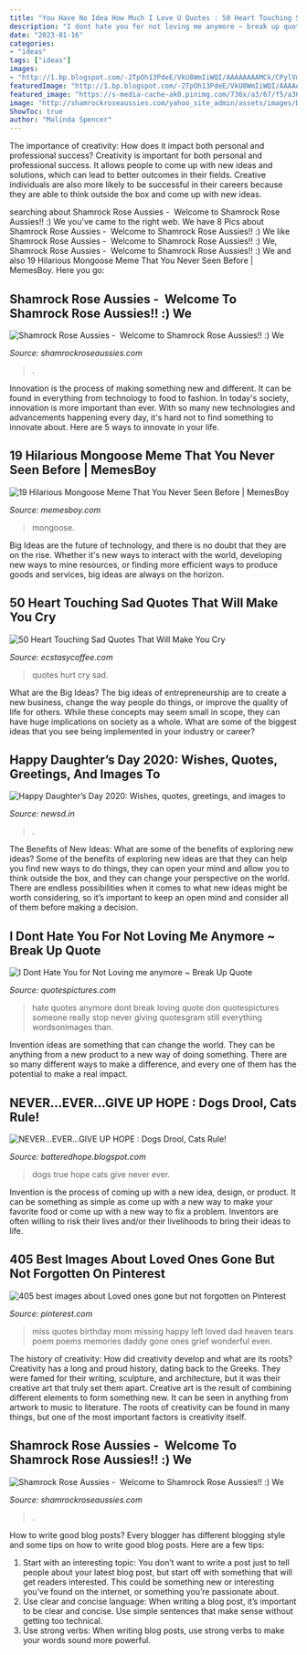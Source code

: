 ```yaml
---
title: "You Have No Idea How Much I Love U Quotes : 50 Heart Touching Sad Quotes That Will Make You Cry"
description: "I dont hate you for not loving me anymore ~ break up quote"
date: "2023-01-16"
categories:
- "ideas"
tags: ["ideas"]
images:
- "http://1.bp.blogspot.com/-2TpOh13PdeE/VkU8WmIiWQI/AAAAAAAAMCk/CPylVm1Ddc0/s1600/ATT00017.jpeg"
featuredImage: "http://1.bp.blogspot.com/-2TpOh13PdeE/VkU8WmIiWQI/AAAAAAAAMCk/CPylVm1Ddc0/s1600/ATT00017.jpeg"
featured_image: "https://s-media-cache-ak0.pinimg.com/736x/a3/67/f5/a367f5a949222f736fb02ac19c8f9258.jpg"
image: "http://shamrockroseaussies.com/yahoo_site_admin/assets/images/DSC_0061.262180039_std.JPG"
ShowToc: true
author: "Malinda Spencer"
---
```



The importance of creativity: How does it impact both personal and professional success?
Creativity is important for both personal and professional success. It allows people to come up with new ideas and solutions, which can lead to better outcomes in their fields. Creative individuals are also more likely to be successful in their careers because they are able to think outside the box and come up with new ideas.

	

		
searching about Shamrock Rose Aussies - ﻿﻿﻿ Welcome to Shamrock Rose Aussies!! :) We you've came to the right web. We have 8 Pics about Shamrock Rose Aussies - ﻿﻿﻿ Welcome to Shamrock Rose Aussies!! :) We like Shamrock Rose Aussies - ﻿﻿﻿ Welcome to Shamrock Rose Aussies!! :) We, Shamrock Rose Aussies - ﻿﻿﻿ Welcome to Shamrock Rose Aussies!! :) We and also 19 Hilarious Mongoose Meme That You Never Seen Before | MemesBoy. Here you go:
		
    
## Shamrock Rose Aussies - ﻿﻿﻿ Welcome To Shamrock Rose Aussies!! :) We

<img loading=lazy src="http://shamrockroseaussies.com/yahoo_site_admin/assets/images/DSC_0068.262180537_std.JPG" onerror="this.onerror=null;this.src='https://tse2.mm.bing.net/th?id=OIP.V-RERkFuis-2Tyv4JRb6HgHaFP&amp;pid=15.1';" alt="Shamrock Rose Aussies - ﻿﻿﻿ Welcome to Shamrock Rose Aussies!! :) We">

_Source: shamrockroseaussies.com_

>. 

	

Innovation is the process of making something new and different. It can be found in everything from technology to food to fashion. In today's society, innovation is more important than ever. With so many new technologies and advancements happening every day, it's hard not to find something to innovate about. Here are 5 ways to innovate in your life.

    
## 19 Hilarious Mongoose Meme That You Never Seen Before | MemesBoy

<img loading=lazy src="https://memesboy.com/wp-content/uploads/2018/04/Have-You-Ever-Seen-Mongoose-Meme.png" onerror="this.onerror=null;this.src='https://tse1.mm.bing.net/th?id=OIP.20fn0DdCvlMADqAMjarpywHaGj&amp;pid=15.1';" alt="19 Hilarious Mongoose Meme That You Never Seen Before | MemesBoy">

_Source: memesboy.com_

>mongoose. 

	

Big Ideas are the future of technology, and there is no doubt that they are on the rise. Whether it's new ways to interact with the world, developing new ways to mine resources, or finding more efficient ways to produce goods and services, big ideas are always on the horizon. 

    
## 50 Heart Touching Sad Quotes That Will Make You Cry

<img loading=lazy src="https://i2.wp.com/www.ecstasycoffee.com/wp-content/uploads/2016/10/Sometimes-when-the-people-you-love-hurt.jpg?resize=564%2C960" onerror="this.onerror=null;this.src='https://tse2.mm.bing.net/th?id=OIP.dgO39JSKk3EjRTxHHYGFUwHaMm&amp;pid=15.1';" alt="50 Heart Touching Sad Quotes That Will Make You Cry">

_Source: ecstasycoffee.com_

>quotes hurt cry sad. 

	

What are the Big Ideas?
The big ideas of entrepreneurship are to create a new business, change the way people do things, or improve the quality of life for others. While these concepts may seem small in scope, they can have huge implications on society as a whole. What are some of the biggest ideas that you see being implemented in your industry or career?

    
## Happy Daughter’s Day 2020: Wishes, Quotes, Greetings, And Images To

<img loading=lazy src="https://newsd.in/wp-content/uploads/2020/09/To-my-beloved-little-girlI-did-not-give-you-the-gift-of-lifeRather-you-gave-me-the-gift-of-youHappy-daughter’s-day-2-1.jpg" onerror="this.onerror=null;this.src='https://tse1.mm.bing.net/th?id=OIP.YxNH1BUrmA94pYT-fgVfLQHaGN&amp;pid=15.1';" alt="Happy Daughter’s Day 2020: Wishes, quotes, greetings, and images to">

_Source: newsd.in_

>. 

	

The Benefits of New Ideas: What are some of the benefits of exploring new ideas?
Some of the benefits of exploring new ideas are that they can help you find new ways to do things, they can open your mind and allow you to think outside the box, and they can change your perspective on the world. There are endless possibilities when it comes to what new ideas might be worth considering, so it’s important to keep an open mind and consider all of them before making a decision.

    
## I Dont Hate You For Not Loving Me Anymore ~ Break Up Quote

<img loading=lazy src="http://quotespictures.com/wp-content/uploads/2013/03/i-dont-hate-you-for-not-loving-me-anymore-break-up-quote.jpg" onerror="this.onerror=null;this.src='https://tse3.mm.bing.net/th?id=OIP.jAkn-i3ZOSpS2WGC_6X7rgHaE8&amp;pid=15.1';" alt="I Dont Hate You for Not Loving me anymore ~ Break Up Quote">

_Source: quotespictures.com_

>hate quotes anymore dont break loving quote don quotespictures someone really stop never giving quotesgram still everything wordsonimages than. 

	

Invention ideas are something that can change the world. They can be anything from a new product to a new way of doing something. There are so many different ways to make a difference, and every one of them has the potential to make a real impact.

    
## NEVER...EVER...GIVE UP HOPE : Dogs Drool, Cats Rule!

<img loading=lazy src="http://1.bp.blogspot.com/-2TpOh13PdeE/VkU8WmIiWQI/AAAAAAAAMCk/CPylVm1Ddc0/s1600/ATT00017.jpeg" onerror="this.onerror=null;this.src='https://tse3.mm.bing.net/th?id=OIP.tYnfdQCMGNoq5eFOdXjRtgAAAA&amp;pid=15.1';" alt="NEVER...EVER...GIVE UP HOPE : Dogs Drool, Cats Rule!">

_Source: batteredhope.blogspot.com_

>dogs true hope cats give never ever. 

	

Invention is the process of coming up with a new idea, design, or product. It can be something as simple as come up with a new way to make your favorite food or come up with a new way to fix a problem. Inventors are often willing to risk their lives and/or their livelihoods to bring their ideas to life.

    
## 405 Best Images About Loved Ones Gone But Not Forgotten On Pinterest

<img loading=lazy src="https://s-media-cache-ak0.pinimg.com/736x/a3/67/f5/a367f5a949222f736fb02ac19c8f9258.jpg" onerror="this.onerror=null;this.src='https://tse3.mm.bing.net/th?id=OIP.7nolfXPtwZJLCbBb6WYVBgHaNJ&amp;pid=15.1';" alt="405 best images about Loved ones gone but not forgotten on Pinterest">

_Source: pinterest.com_

>miss quotes birthday mom missing happy left loved dad heaven tears poem poems memories daddy gone ones grief wonderful even. 

	

The history of creativity: How did creativity develop and what are its roots?
Creativity has a long and proud history, dating back to the Greeks. They were famed for their writing, sculpture, and architecture, but it was their creative art that truly set them apart. Creative art is the result of combining different elements to form something new. It can be seen in anything from artwork to music to literature. The roots of creativity can be found in many things, but one of the most important factors is creativity itself.

    
## Shamrock Rose Aussies - ﻿﻿﻿ Welcome To Shamrock Rose Aussies!! :) We

<img loading=lazy src="http://shamrockroseaussies.com/yahoo_site_admin/assets/images/DSC_0061.262180039_std.JPG" onerror="this.onerror=null;this.src='https://tse4.mm.bing.net/th?id=OIP.F8ke_kyOo-K187VSgFiNLQHaFR&amp;pid=15.1';" alt="Shamrock Rose Aussies - ﻿﻿﻿ Welcome to Shamrock Rose Aussies!! :) We">

_Source: shamrockroseaussies.com_

>. 

	

How to write good blog posts?
Every blogger has different blogging style and some tips on how to write good blog posts. Here are a few tips: 
1. Start with an interesting topic: You don’t want to write a post just to tell people about your latest blog post, but start off with something that will get readers interested. This could be something new or interesting you’ve found on the internet, or something you’re passionate about. 
2. Use clear and concise language: When writing a blog post, it’s important to be clear and concise. Use simple sentences that make sense without getting too technical. 
3. Use strong verbs: When writing blog posts, use strong verbs to make your words sound more powerful.

